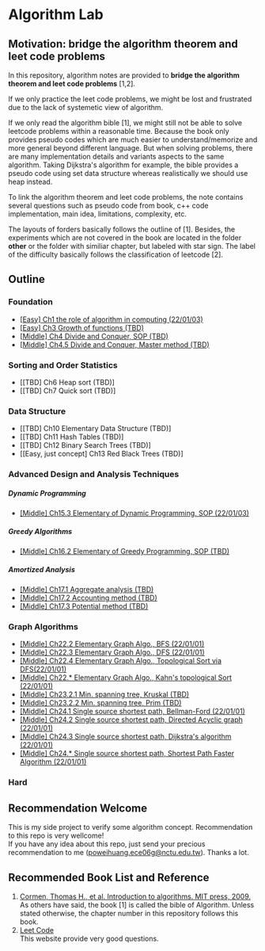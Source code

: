 ﻿# Algorithm Lab

## Motivation: **bridge the algorithm theorem and leet code problems** 
In this repository, algorithm notes are provided to **bridge the algorithm theorem and leet code problems** [1,2].

If we only practice the leet code problems, we might be lost and frustrated due to the lack of systemetic view of algorithm.

If we only read the algorithm bible [1], we might still not be able to solve leetcode problems within a reasonable time. Because the book only provides pseudo codes which are much easier to understand/memorize and more general beyond different language. But when solving problems, there are many implementation details and variants aspects to the same algorithm. Taking Dijkstra's algorithm for example, the bible provides a pseudo code using set data structure whereas realistically we should use heap instead.

To link the algorithm theorem and leet code problems, the note contains several questions such as pseudo code from book, c++ code implementation, main idea,  limitations, complexity, etc.

The layouts of forders basically follows the outline of [1]. Besides, the experiments which are not covered in the book are located in the folder **other** or the folder with similiar chapter, but labeled with star sign. The label of the difficulty basically follows the classification of leetcode [2].

## Outline  
### Foundation
- [[Easy] Ch1 the role of algorithm in computing (22/01/03)](/Ch1_the_role_of_algorithm)  
- [[Easy] Ch3 Growth of functions (TBD)](/Ch1_the_role_of_algorithm)  
- [[Middle] Ch4 Divide and Conquer, SOP (TBD)](/Ch1_the_role_of_algorithm)  
- [[Middle] Ch4.5 Divide and Conquer, Master method (TBD)](/Ch1_the_role_of_algorithm)  

### Sorting and Order Statistics
- [[TBD] Ch6 Heap sort (TBD)]
- [[TBD] Ch7 Quick sort (TBD)]

### Data Structure
- [[TBD] Ch10 Elementary Data Structure (TBD)]
- [[TBD] Ch11 Hash Tables (TBD)]
- [[TBD] Ch12 Binary Search Trees (TBD)]
- [[Easy, just concept] Ch13 Red Black Trees (TBD)]

### Advanced Design and Analysis Techniques
##### Dynamic Programming
- [[Middle] Ch15.3 Elementary of Dynamic Programming, SOP (22/01/03)](/Ch15_dynamic_programming/3_element_of_dynamic_programming)  
##### Greedy Algorithms
- [[Middle] Ch16.2 Elementary of Greedy Programming, SOP (TBD)](/Ch15_dynamic_programming/3_element_of_dynamic_programming)  
##### Amortized Analysis
- [[Middle] Ch17.1 Aggregate analysis (TBD)](/Ch15_dynamic_programming/3_element_of_dynamic_programming)  
- [[Middle] Ch17.2 Accounting method (TBD)](/Ch15_dynamic_programming/3_element_of_dynamic_programming)  
- [[Middle] Ch17.3 Potential method (TBD)](/Ch15_dynamic_programming/3_element_of_dynamic_programming)  

### Graph Algorithms
- [[Middle] Ch22.2 Elementary Graph Algo., BFS (22/01/01)](/Ch22_elementary_graph_algo/2_middle_breadth_first_search)  
- [[Middle] Ch22.3 Elementary Graph Algo., DFS (22/01/01)](/Ch22_elementary_graph_algo/3_middle_depth_first_search)  
- [[Middle] Ch22.4 Elementary Graph Algo., Topological Sort via DFS(22/01/01)](/Ch22_elementary_graph_algo/4_middle_topological_srot)  
- [[Middle] Ch22.* Elementary Graph Algo., Kahn's topological Sort (22/01/01)](/Ch22_elementary_graph_algo/4_middle_topological_srot)
- [[Middle] Ch23.2.1 Min. spanning tree, Kruskal (TBD)](/Ch23_min_spanning_tree/2_1_middle_Kruskal)  
- [[Middle] Ch23.2.2 Min. spanning tree, Prim (TBD)](/Ch23_min_spanning_tree/2_2_middle_Prim)  
- [[Middle] Ch24.1 Single source shortest path, Bellman-Ford (22/01/01)](/Ch24_single_source_shortest_paths/1_middle_Bellman_Ford)  
- [[Middle] Ch24.2 Single source shortest path, Directed Acyclic graph (22/01/01)](/Ch24_single_source_shortest_paths/2_middle_DirectedAcyclicGraph)  
- [[Middle] Ch24.3 Single source shortest path, Dijkstra's algorithm (22/01/01)](/Ch24_single_source_shortest_paths/3_middle_Dijkstra)  
- [[Middle] Ch24.* Single source shortest path, Shortest Path Faster Algorithm (22/01/01)](/Ch24_single_source_shortest_paths/other_middle_SPFA)  

### Hard  

## Recommendation Welcome
This is my side project to verify some algorithm concept. Recommendation to this repo is very wellcome!  
If you have any idea about this repo, just send your precious recommendation to me (poweihuang.ece06g@nctu.edu.tw). Thanks a lot.

## Recommended Book List and Reference
1. [Cormen, Thomas H., et al. Introduction to algorithms. MIT press, 2009.](https://edutechlearners.com/download/Introduction_to_algorithms-3rd%20Edition.pdf)  
As others have said, the book [1] is called the bible of Algorithm. Unless stated otherwise, the chapter number in this repository follows this book.
2. [Leet Code](https://leetcode.com/)  
This website provide very good questions.